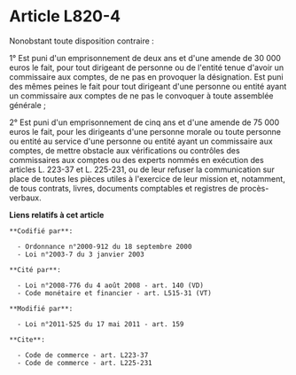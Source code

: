 # Article L820-4

Nonobstant toute disposition contraire : 

1° Est puni d'un emprisonnement de deux ans et d'une amende de 30 000 euros le fait, pour tout dirigeant de personne ou de
l'entité tenue d'avoir un commissaire aux comptes, de ne pas en provoquer la désignation. Est puni des mêmes peines le fait
pour tout dirigeant d'une personne ou entité ayant un commissaire aux comptes de ne pas le convoquer à toute assemblée
générale ; 

2° Est puni d'un emprisonnement de cinq ans et d'une amende de 75 000 euros le fait, pour les dirigeants d'une personne
morale ou toute personne ou entité au service d'une personne ou entité ayant un commissaire aux comptes, de mettre obstacle
aux vérifications ou contrôles des commissaires aux comptes ou des experts nommés en exécution des articles L. 223-37 et L.
225-231, ou de leur refuser la communication sur place de toutes les pièces utiles à l'exercice de leur mission et,
notamment, de tous contrats, livres, documents comptables et registres de procès-verbaux.

**Liens relatifs à cet article**

	**Codifié par**:

	  - Ordonnance n°2000-912 du 18 septembre 2000
	  - Loi n°2003-7 du 3 janvier 2003

	**Cité par**:

	  - Loi n°2008-776 du 4 août 2008 - art. 140 (VD)
	  - Code monétaire et financier - art. L515-31 (VT)

	**Modifié par**:

	  - Loi n°2011-525 du 17 mai 2011 - art. 159

	**Cite**:

	  - Code de commerce - art. L223-37
	  - Code de commerce - art. L225-231
